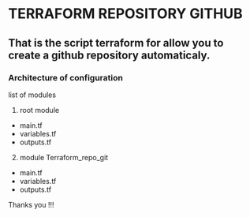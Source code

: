# TERRAFORM REPOSITORY GITHUB

## That is the script terraform for allow you to create a  github repository automaticaly. 

### Architecture of configuration 

list of modules

1. root module
  
  - main.tf
  - variables.tf
  - outputs.tf 

2. module Terraform_repo_git

  - main.tf
  - variables.tf
  - outputs.tf 

Thanks you !!! 

